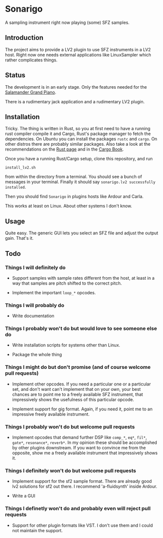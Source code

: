 # Sonarigo

A sampling instrument right now playing (some) SFZ samples.


## Introduction

The project aims to provide a LV2 plugin to use SFZ instruments in a LV2
host. Right now one needs external applications like LinuxSampler which rather
complicates things.


## Status

The development is in an early stage. Only the features needed for the
[Salamander Grand Piano](https://sfzinstruments.github.io/pianos/salamander).

There is a rudimentary jack application and a rudimentary LV2 plugin.


## Installation

Tricky. The thing is written in Rust, so you at first need to have a running
rust compiler compile it and Cargo, Rust's package manager to fetch the
dependencies. On Ubuntu you can install the packages `rustc` and `cargo`. On
other distros there are probably similar packages. Also take a look at the
recommendations on the [Rust page](https://www.rust-lang.org/tools/install) and
in the [Cargo Book](https://doc.rust-lang.org/cargo/getting-started/installation.html).

Once you have a running Rust/Cargo setup, clone this repository, and run
```
install_lv2.sh
```
from within the directory from a terminal. You should see a bunch of messages
in your terminal. Finally it should say `sonarigo.lv2 successfully installed`.

Then you should find `Sonarigo` in plugins hosts like Ardour and Carla.

This works at least on Linux. About other systems I don't know.

## Usage

Quite easy. The generic GUI lets you select an SFZ file and adjust the output
gain. That's it.



## Todo

### Things I will definitely do

* Support samples with sample rates different from the host, at least in a way
  that samples are pitch shifted to the correct pitch.

* Implement the important `loop_*` opcodes.


### Things I will probably do

* Write documentation


### Things I probably won't do but would love to see someone else do

* Write installation scripts for systems other than Linux.

* Package the whole thing

### Things I might do but don't promise (and of course welcome pull requests)

* Implement other opcodes. If you need a particular one or a particular set,
  and don't want can't implement that on your own, your best chances are to
  point me to a freely available SFZ instrument, that impressively shows the
  usefulness of this particular opcode.

* Implement support for gig format. Again, if you need it, point me to an
  impressive freely available instrument.


### Things I probably won't do but welcome pull requests

* Implement opcodes that demand further DSP like `comp_*`, `eq*`, `fil*`,
  `gate*`, `resonance*`, `reverb*`. In my opinion these should be accomplished
  by other plugins downstream. If you want to convince me from the opposite,
  show me a freely available instrument that impressively shows it.



### Things I definitely won't do but welcome pull requests

* Implement support for the sf2 sample format. There are already good lv2
  solutions for sf2 out there. I recommend 'a-fluidsynth' inside Ardour.

* Write a GUI


### Things I definetly won't do and probably even will reject pull requests

* Support for other plugin formats like VST. I don't use them and I could not
  maintain the support.
